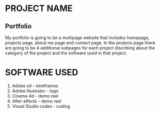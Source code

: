 
# PROJECT NAME

## Portfolio
My portfolio is going to be a multipage website that includes homepage, projects page, about me page and contact page. In the projects page there are going to be 4 additional subpages for each project discribing about the category of the project and the software used in that project.

# SOFTWARE USED 

1. Adobe xd - wireframes
2. Adobe illustrator - logo
3. Cinema 4d - demo reel
4. After affects - demo reel
5. Visual Studio codes - coding